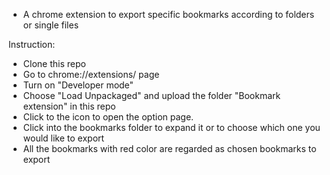 - A chrome extension to export specific bookmarks according to folders or single files

Instruction:
- Clone this repo
- Go to chrome://extensions/ page
- Turn on "Developer mode"
- Choose "Load Unpackaged" and upload the folder "Bookmark extension" in this repo
- Click to the icon to open the option page.
- Click into the bookmarks folder to expand it or to choose which one you would like to export
- All the bookmarks with red color are regarded as chosen bookmarks to export

